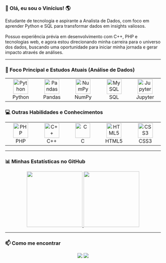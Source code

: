 ### 👋 Olá, eu sou o Vinícius! 🌎

<p align="left"> 
  Estudante de tecnologia e aspirante a Analista de Dados, com foco em aprender Python e SQL para transformar dados em insights valiosos.
<br><br>
  Possuo experiência prévia em desenvolvimento com C++, PHP e tecnologias web, e agora estou direcionando minha carreira para o universo dos dados, buscando uma oportunidade para iniciar minha jornada e gerar impacto através de análises.
</p>

---

### 🚀 Foco Principal e Estudos Atuais (Análise de Dados)
<table align="center">
  <tr>
    <td align="center" width="96">
        <img src="https://cdn.jsdelivr.net/gh/devicons/devicon/icons/python/python-original.svg" width="48" height="48" alt="Python" />
      <br>Python
    </td>
    <td align="center" width="96">
        <img src="https://cdn.jsdelivr.net/gh/devicons/devicon/icons/pandas/pandas-original.svg" width="48" height="48" alt="Pandas" />
      <br>Pandas
    </td>
    <td align="center" width="96">
        <img src="https://cdn.jsdelivr.net/gh/devicons/devicon/icons/numpy/numpy-original.svg" width="48" height="48" alt="NumPy" />
      <br>NumPy
    </td>
     <td align="center" width="96">
        <img src="https://cdn.jsdelivr.net/gh/devicons/devicon/icons/mysql/mysql-original-wordmark.svg" width="48" height="48" alt="MySQL" />
      <br>SQL
    </td>
    <td align="center" width="96">
        <img src="https://cdn.jsdelivr.net/gh/devicons/devicon/icons/jupyter/jupyter-original-wordmark.svg" width="48" height="48" alt="Jupyter" />
      <br>Jupyter
    </td>
  </tr>
</table>

### 💻 Outras Habilidades e Conhecimentos
<table align="center">
  <tr>
    <td align="center" width="96">
        <img src="https://cdn.jsdelivr.net/gh/devicons/devicon/icons/php/php-original.svg" width="48" height="48" alt="PHP" />
      <br>PHP
    </td>
    <td align="center" width="96">
        <img src="https://cdn.jsdelivr.net/gh/devicons/devicon/icons/cplusplus/cplusplus-original.svg" width="48" height="48" alt="C++" />
      <br>C++
    </td>
    <td align="center" width="96">
        <img src="https://cdn.jsdelivr.net/gh/devicons/devicon/icons/c/c-original.svg" width="48" height="48" alt="C" />
      <br>C
    </td>
    <td align="center" width="96">
        <img src="https://cdn.jsdelivr.net/gh/devicons/devicon/icons/html5/html5-original.svg" width="48" height="48" alt="HTML5" />
      <br>HTML5
    </td>
    <td align="center" width="96">
        <img src="https://cdn.jsdelivr.net/gh/devicons/devicon/icons/css3/css3-original.svg" width="48" height="48" alt="CSS3" />
      <br>CSS3
    </td>
  </tr>
</table>

---

### 📊 Minhas Estatísticas no GitHub

<div align="center">
  <a href="https://github.com/vinidma">
    <img height="180em" src="https://github-readme-stats.vercel.app/api?username=vinidma&show_icons=true&theme=aura&include_all_commits=true&count_private=true"/>
    <img height="180em" src="https://github-readme-stats.vercel.app/api/top-langs/?username=vinidma&layout=compact&langs_count=7&theme=aura"/>
  </a>
</div>

---

### 📫 Como me encontrar
<p align="center">
  <a href="https://www.linkedin.com/in/vin%C3%ADcius-dinis-249023234/" target="_blank"><img src="https://img.shields.io/badge/-LinkedIn-%230077B5?style=for-the-badge&logo=linkedin&logoColor=white"></a>
  <a href="mailto:dinisv46@gmail.com" target="_blank"><img src="https://img.shields.io/badge/Gmail-D14836?style=for-the-badge&logo=gmail&logoColor=white"></a>
</p>
